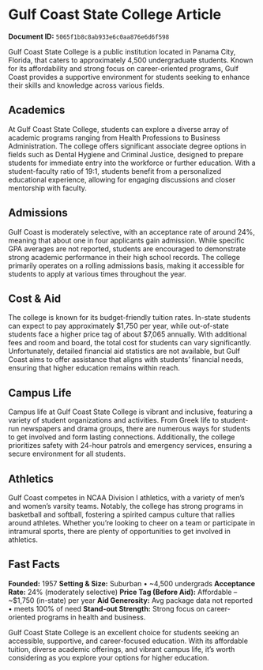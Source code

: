 # Gulf Coast State College Article

**Document ID:** `5065f1b8c8ab933e6c0aa876e6d6f598`

Gulf Coast State College is a public institution located in Panama City, Florida, that caters to approximately 4,500 undergraduate students. Known for its affordability and strong focus on career-oriented programs, Gulf Coast provides a supportive environment for students seeking to enhance their skills and knowledge across various fields.

## Academics
At Gulf Coast State College, students can explore a diverse array of academic programs ranging from Health Professions to Business Administration. The college offers significant associate degree options in fields such as Dental Hygiene and Criminal Justice, designed to prepare students for immediate entry into the workforce or further education. With a student-faculty ratio of 19:1, students benefit from a personalized educational experience, allowing for engaging discussions and closer mentorship with faculty.

## Admissions
Gulf Coast is moderately selective, with an acceptance rate of around 24%, meaning that about one in four applicants gain admission. While specific GPA averages are not reported, students are encouraged to demonstrate strong academic performance in their high school records. The college primarily operates on a rolling admissions basis, making it accessible for students to apply at various times throughout the year.

## Cost & Aid
The college is known for its budget-friendly tuition rates. In-state students can expect to pay approximately $1,750 per year, while out-of-state students face a higher price tag of about $7,065 annually. With additional fees and room and board, the total cost for students can vary significantly. Unfortunately, detailed financial aid statistics are not available, but Gulf Coast aims to offer assistance that aligns with students’ financial needs, ensuring that higher education remains within reach.

## Campus Life
Campus life at Gulf Coast State College is vibrant and inclusive, featuring a variety of student organizations and activities. From Greek life to student-run newspapers and drama groups, there are numerous ways for students to get involved and form lasting connections. Additionally, the college prioritizes safety with 24-hour patrols and emergency services, ensuring a secure environment for all students.

## Athletics
Gulf Coast competes in NCAA Division I athletics, with a variety of men’s and women’s varsity teams. Notably, the college has strong programs in basketball and softball, fostering a spirited campus culture that rallies around athletes. Whether you’re looking to cheer on a team or participate in intramural sports, there are plenty of opportunities to get involved in athletics.

## Fast Facts
**Founded:** 1957
**Setting & Size:** Suburban • ~4,500 undergrads
**Acceptance Rate:** 24% (moderately selective)
**Price Tag (Before Aid):** Affordable – ~$1,750 (in-state) per year
**Aid Generosity:** Avg package data not reported • meets 100% of need
**Stand-out Strength:** Strong focus on career-oriented programs in health and business.

Gulf Coast State College is an excellent choice for students seeking an accessible, supportive, and career-focused education. With its affordable tuition, diverse academic offerings, and vibrant campus life, it’s worth considering as you explore your options for higher education.
